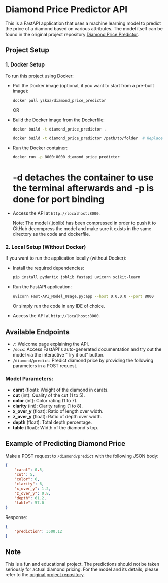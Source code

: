 # Diamond Price Predictor API

This is a FastAPI application that uses a machine learning model to predict the price of a diamond based on various attributes. The model itself can be found in the original project repository [Diamond Price Predictor](https://github.com/YSKAA423/Diamond_Price_Predictor).

## Project Setup


### 1. Docker Setup

To run this project using Docker:

- Pull the Docker image (optional, if you want to start from a pre-built image):
  ```bash
  docker pull yskaa/diamond_price_predictor
  ```

  OR

- Build the Docker image from the Dockerfile:
  ```bash
  docker build -t diamond_price_predictor .
  ```

  ```bash
  docker build -t diamond_price_predictor /path/to/folder  # Replace with the actual folder path
  ```

- Run the Docker container:
  ```bash
  docker run -p 8000:8000 diamond_price_predictor
  ```
  
  # -d detaches the container to use the terminal afterwards and -p is done for port binding

- Access the API at `http://localhost:8000`.

  Note: The model (.joblib) has been compressed in order to push it to GitHub decompress the model and make sure it exists in the same directory as the code and dockerfile.

### 2. Local Setup (Without Docker)

If you want to run the application locally (without Docker):

- Install the required dependencies:
  ```bash
  pip install pydantic joblib fastapi uvicorn scikit-learn
  ```

- Run the FastAPI application:
  ```bash
  uvicorn Fast-API_Model_Usage.py:app --host 0.0.0.0 --port 8000
  ```
  Or simply run the code in any IDE of choice. 

- Access the API at `http://localhost:8000`.

## Available Endpoints

- `/`: Welcome page explaining the API.
- `/docs`: Access FastAPI's auto-generated documentation and try out the model via the interactive "Try it out" button.
- `/diamond/predict`: Predict diamond price by providing the following parameters in a POST request.

### Model Parameters:

- **carat** (float): Weight of the diamond in carats.
- **cut** (int): Quality of the cut (1 to 5).
- **color** (int): Color rating (1 to 7).
- **clarity** (int): Clarity rating (1 to 8).
- **x_over_y** (float): Ratio of length over width.
- **z_over_y** (float): Ratio of depth over width.
- **depth** (float): Total depth percentage.
- **table** (float): Width of the diamond's top.

## Example of Predicting Diamond Price

Make a POST request to `/diamond/predict` with the following JSON body:

```json
{
    "carat": 0.5,
    "cut": 5,
    "color": 6,
    "clarity": 6,
    "x_over_y": 1.2,
    "z_over_y": 0.8,
    "depth": 61.2,
    "table": 57.0
}
```

Response:

```json
{
    "prediction": 3500.12
}
```

## Note

This is a fun and educational project. The predictions should not be taken seriously for actual diamond pricing. For the model and its details, please refer to the [original project repository](https://github.com/YSKAA423/Diamon_Price_Predictor).

